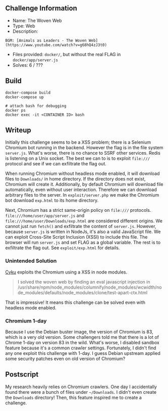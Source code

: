 ## Challenge Information

- Name: The Woven Web
- Type: Web
- Description:

```
BGM: [Animals as Leaders - The Woven Web](https://www.youtube.com/watch?v=g68hQ4zJ3t0)
```

- Files provided: `docker/`, but without the real FLAG in `docker/app/server.js`
- Solves: 6 / ???

## Build

```
docker-compose build
docker-compose up

# attach bash for debugging
docker ps
docker exec -it <CONTAINER ID> bash
```

## Writeup

Initially this challenge seems to be a XSS problem; there is a Selenium Chromium bot running in the backend. However the flag is in the file system `server.js`. What's worse, there is no chance to SSRF other services. Redis is listening on a Unix socket. The best we can to is to exploit `file:///` protocol and see if we can exfiltrate the flag out.

When running Chromium without headless mode enabled, it will download files to `Downloads/` in home directory. If the directory does not exist, Chromium will create it. Additionally, by default Chromium will download file automatically, even without user interaction. Therefore we can download arbitrary files to the server. In `exploit/server.php` we make the Chromium bot download `exp.html` to its home directory.

Next, Chromium has a strict same-origin policy on `file:///` protocols. `file:///home/user/app/server.js` and `file:///home/user/Downloads/exp.html` are considered different origins. We cannot just run `fetch()` and exfiltrate the content of `server.js`. However, because `server.js` is written in NodeJs, it's also a valid JavaScript file. We can exploit Cross-Site Script Inclusion (XSSI) to include this file. The browser will run `server.js` and set FLAG as a global variable. The rest is to exfiltrate the flag out. See `exploit/exp.html` for details.

### Unintended Solution

[Cyku](https://twitter.com/cyku_tw) exploits the Chromium using a XSS in node modules. 

> I solved the woven web by finding an eval javascript injection in /usr/share/npm/node_modules/columnify/node_modules/wcwidth/node_modules/defaults/node_modules/clone/test-apart-ctx.html

That is impressive! It means this challenge can be solved even with headless mode enabled. 

### Chromium 1-day

Because I use the Debian buster image, the version of Chromium is 83, which is a very old version. Some challengers told me that there is a lot of Chrome 1-day on version 83 in the wild. What's worse, I disabled sandbox feature because it's a common crawler settings. Fortunately, I didn't find any one exploit this challenge with 1-day. I guess Debian upstream applied some security patches even on old version of Chromium?

## Postscript

My research heavily relies on Chromium crawlers. One day I accidentally found there were a bunch of files under `~/Downloads`. I didn't even create the `Downloads` directory! Then, this feature inspired me to create a challenge.